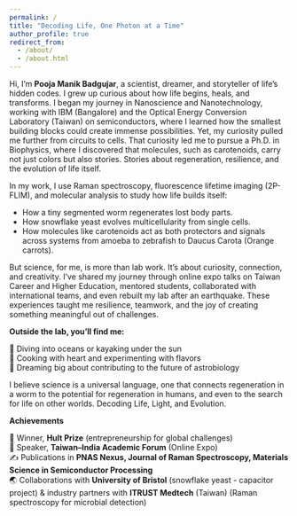 ```yaml
---
permalink: /
title: "Decoding Life, One Photon at a Time"
author_profile: true
redirect_from: 
  - /about/
  - /about.html
---
```

Hi, I’m **Pooja Manik Badgujar**, a scientist, dreamer, and storyteller of life’s hidden codes. I grew up curious about how life begins, heals, and transforms. I began my journey in Nanoscience and Nanotechnology, working with IBM (Bangalore) and the Optical Energy Conversion Laboratory (Taiwan) on semiconductors, where I learned how the smallest building blocks could create immense possibilities. Yet, my curiosity pulled me further from circuits to cells. That curiosity led me to pursue a Ph.D. in Biophysics, where I discovered that molecules, such as carotenoids, carry not just colors but also stories. Stories about regeneration, resilience, and the evolution of life itself.

In my work, I use Raman spectroscopy, fluorescence lifetime imaging (2P-FLIM), and molecular analysis to study how life builds itself:
- How a tiny segmented worm regenerates lost body parts.
- How snowflake yeast evolves multicellularity from single cells.
- How molecules like carotenoids act as both protectors and signals across systems from amoeba to zebrafish to Daucus Carota (Orange carrots).
  
But science, for me, is more than lab work. It’s about curiosity, connection, and creativity. I’ve shared my journey through online expo talks on Taiwan Career and Higher Education, mentored students, collaborated with international teams, and even rebuilt my lab after an earthquake. These experiences taught me resilience, teamwork, and the joy of creating something meaningful out of challenges.

**Outside the lab, you’ll find me:**

🌊 Diving into oceans or kayaking under the sun  
🍲 Cooking with heart and experimenting with flavors  
🚀 Dreaming big about contributing to the future of astrobiology  

I believe science is a universal language, one that connects regeneration in a worm to the potential for regeneration in humans, and even to the search for life on other worlds. Decoding Life, Light, and Evolution.

**Achievements**

🏅 Winner, **Hult Prize** (entrepreneurship for global challenges)  
🎤 Speaker, **Taiwan–India Academic Forum** (Online Expo)  
✍️ Publications in **PNAS Nexus, Journal of Raman Spectroscopy, Materials Science in Semiconductor Processing**  
🌏 Collaborations with **University of Bristol** (snowflake yeast - capacitor project) & industry partners with **ITRUST Medtech** (Taiwan) (Raman spectroscopy for microbial detection)  




